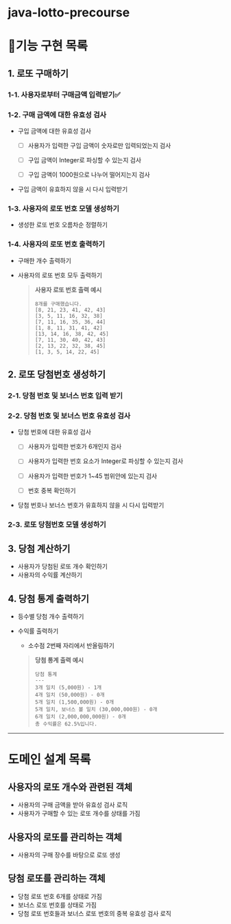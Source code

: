 # java-lotto-precourse

# 📄기능 구현 목록
## 1. 로또 구매하기
### 1-1. 사용자로부터 구매금액 입력받기✅

### 1-2. 구매 금액에 대한 유효성 검사
- 구입 금액에 대한 유효성 검사
    - [ ] 사용자가 입력한 구입 금액이 숫자로만 입력되었는지 검사
    - [ ] 구입 금액이 Integer로 파싱할 수 있는지 검사
    - [ ] 구입 금액이 1000원으로 나누어 떨어지는지 검사


- 구입 금액이 유효하지 않을 시 다시 입력받기

### 1-3. 사용자의 로또 번호 모델 생성하기
- 생성한 로또 번호 오름차순 정렬하기

### 1-4. 사용자의 로또 번호 출력하기
- 구매한 개수 출력하기
- 사용자의 로또 번호 모두 출력하기

    > **사용자 로또 번호 출력 예시** 
    > ```text
    > 8개를 구매했습니다.
    > [8, 21, 23, 41, 42, 43] 
    > [3, 5, 11, 16, 32, 38] 
    > [7, 11, 16, 35, 36, 44] 
    > [1, 8, 11, 31, 41, 42] 
    > [13, 14, 16, 38, 42, 45] 
    > [7, 11, 30, 40, 42, 43] 
    > [2, 13, 22, 32, 38, 45] 
    > [1, 3, 5, 14, 22, 45]
    > ```

## 2. 로또 당첨번호 생성하기
### 2-1. 당첨 번호 및 보너스 번호 입력 받기
### 2-2. 당첨 번호 및 보너스 번호 유효성 검사
- 당첨 번호에 대한 유효성 검사
    - [ ] 사용자가 입력한 번호가 6개인지 검사
    - [ ] 사용자가 입력한 번호 요소가 Integer로 파싱할 수 있는지 검사
    - [ ] 사용자가 입력한 번호가 1~45 범위안에 있는지 검사
    - [ ] 번호 중복 확인하기


- 당첨 번호나 보너스 번호가 유효하지 않을 시 다시 입력받기
### 2-3. 로또 당첨번호 모델 생성하기

## 3. 당첨 계산하기
- 사용자가 당첨된 로또 개수 확인하기
- 사용자의 수익률 계산하기

## 4. 당첨 통계 출력하기
- 등수별 당첨 개수 출력하기
- 수익률 출력하기
    - 소수점 2번째 자리에서 반올림하기

    > **당첨 통계 출력 예시** 
    > ```text
    > 당첨 통계
    > ---
    > 3개 일치 (5,000원) - 1개
    > 4개 일치 (50,000원) - 0개
    > 5개 일치 (1,500,000원) - 0개
    > 5개 일치, 보너스 볼 일치 (30,000,000원) - 0개
    > 6개 일치 (2,000,000,000원) - 0개
    > 총 수익률은 62.5%입니다.
    > ```

---

# 도메인 설계 목록

## 사용자의 로또 개수와 관련된 객체
- 사용자의 구매 금액을 받아 유효성 검사 로직
- 사용자가 구매할 수 있는 로또 개수를 상태를 가짐

## 사용자의 로또를 관리하는 객체
- 사용자의 구매 장수를 바탕으로 로또 생성

## 당첨 로또를 관리하는 객체
- 당첨 로또 번호 6개를 상태로 가짐
- 보너스 로또 번호를 상태로 가짐
- 당첨 로또 번호들과 보너스 로또 번호의 중복 유효성 검사 로직
